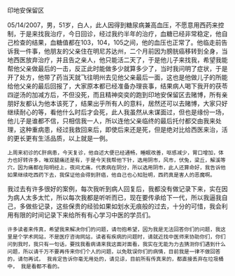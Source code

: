 印地安保留区

   05/14/2007，男，51岁，白人，此人因得到糖尿病兼高血压，不愿意用西药来控制，于是来找我治疗，今日回诊，经过我约半年的治疗，血糖已经非常稳定，他自己检查的结果，血糖值都在103，104，105之间，他的血压也正常了。他临走前告诉我一件事，他朋友的父亲住在明尼苏达州，二个月前因为膀胱癌移转到全身，当地西医放弃治疗，并且告之亲人，他只能活二天了，于是他儿子来找我，希望我能帮他父亲做最后的一击，反正此时能做多少就算多少了，当时我问明了症状，于是开了处方，他带了药当天就飞往明州去见他父亲最后一面，这也是他做儿子的所能给他父亲的最后回报了，大家原本都已经准备办理丧事，结果病人喝下我开的茯苓四逆汤的加减方后，不但没死，而且精神奕奕的跑到印地安保留区去赌博，所有亲朋好友都认为他本该死了，结果出乎所有人的意料，居然还可以去赌博，大家只好继续耐心的等，看他什么时后才会死，此人我虽然从未谋面过，但也是缘份一场，他儿子是谁都不信，只相信我一人，所以连他父亲临终的最后托付都交由我来处理，这种重病患，经过我救回来后，即使后来还是死，但是绝对比给西医来治，活的更长更有生活品质，以上就是一例。

    上周来初诊的C肝病患，今天复诊，他自述大便已经通畅，睡眠改善，呕感减少，胃口增加，体力也好转许多，唯双腿痛还是有，于是今天我帮他下针，选用阴市，风市，伏兔，梁丘，解溪等穴，因为痛都在阳明经上，夜间尤痛，代表病在阴分，所以选用阴市，此人还算命好，我告诉他如果继续吃西药下去，我保证他会得到肝癌，他自己也心知肚明，西药真是害人的恶魔啊。

   我过去有许多很好的案例，每次我听到病人回复后，我都没有做记录下来，实在因为病人太多太忙，所以每次我都是听听而已，现在要传承给下一代，所以我逼我自己，多做些记录，这些保贵的经验如果如划水无痕般的过去，十分的可惜，我会利用有限的时间记录下来给所有有心学习中医的学员们。

    许多读者来传真，希望我来解决你们的问题，请勿抱希望，因为我是无法回答你们的问题，我这里是个学术网站，不是医疗咨询网站，读者有疾病的问题时，请就近找中医师来协助你们，你们问到我时，我只有一句话，要找我看病请来我这面对面看，我实在无能为力去猜测你们遇到什么问题，所以请千万不要再传来你们个人的问题，以免耽误你们的病情，目前我是一律不做回答的，请勿再试， 我肯定告诉你毫无用处的，请见谅，目前所有传真来的，都直接丢弃在垃圾桶中， 我是看都不看的。